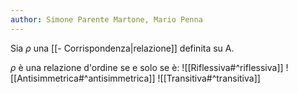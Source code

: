 ```yaml
---
author: Simone Parente Martone, Mario Penna
---
```


Sia $\rho$ una [[- Corrispondenza|relazione]] definita su A.

$\rho$ è una relazione d'ordine se e solo se è:
![[Riflessiva#^riflessiva]]
![[Antisimmetrica#^antisimmetrica]]
![[Transitiva#^transitiva]]
